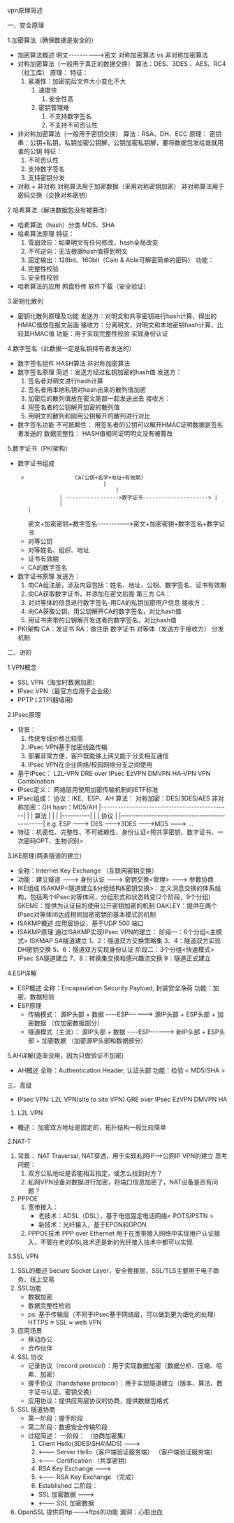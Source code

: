 vpn原理简述

一、安全原理

1.加密算法（确保数据是安全的）

- 加密算法概述
  明文---------->密文
  对称加密算法 vs 非对称加密算法
- 对称加密算法（一般用于真正的数据交换）
  算法：DES、3DES 、AES、RC4
  （社工库）
  原理：
  特征：
  1. 紧凑性：加密前后文件大小变化不大
     1. 速度快
        1. 安全性高
     2. 密钥管理难
        1. 不支持数字签名
        2. 不支持不可否认性
- 非对称加密算法（一般用于密钥交换）
  算法：RSA、DH、ECC
  原理：
  	密钥串：公钥+私钥，私钥加密公钥解，公钥加密私钥解，要将数据包发给谁就用谁的公钥
  特征：
  1. 不可否认性
  2. 支持数字签名
  3. 支持密钥分发
- 对称 + 非对称
  对称算法用于加密数据（采用对称密钥加密）
  非对称算法用于密码交换（交换对称密钥）
  

2.哈希算法（解决数据包没有被篡改）

- 哈希算法（hash）分类
  MD5、SHA
- 哈希算法原理
  特征：
  1. 雪崩效应：如果明文有任何修改，hash全局改变
  2. 不可逆向：无法根据hash值得到明文
  3. 固定输出：128bit、160bit（Cain & Able可解密简单的密码）
  功能：
  1. 完整性校验
  2. 安全性校验
- 哈希算法的应用
  网盘秒传
  软件下载（安全验证）
  

3.密钥化散列

- 密钥化散列原理及功能
  发送方：对明文和共享密钥进行hash计算，得出的HMAC值放在报文后面
  接收方：分离明文，对明文和本地密钥hash计算，比较其HMAC值
  功能：用于实现完整性校验
             实现身份认证
  

4.数字签名（此数据一定是私钥持有者发送的）

- 数字签名组件
  HASH算法
  非对称加密算法
- 数字签名原理
  简述：发送方经过私钥加密的hash值
  发送方：
  1. 签名者对明文进行hash计算
  2. 签名者用本地私钥对hash出来的散列值加密
  3. 加密后的散列值放在密文尾部一起发送出去
  接收方：
  1. 用签名者的公钥解开加密的散列值
  2. 用明文的散列和刚用公钥解开的散列进行对比
- 数字签名功能
  不可抵赖性：
  	用签名者的公钥可以解开HMAC证明数据是签名者发送的
  数据完整性：
  	HASH值相同证明明文没有被篡改
  

5.数字证书（PKI架构）

- 数字证书组成
  -                    CA(公钥+名字+地址+有效期)
    	                		|
                         			|
                  | ----------------->数字证书---------------------> |
                  |                                                                  |
    密文+加密密钥+数字签名---------->密文+加密密钥+数字签名+数字证书
  - 对等公钥
  - 对等姓名、组织、地址
  - 证书有效期
  - CA的数字签名
- 数字证书原理
  发送方：
  1. 向CA组注册，涉及内容包括：姓名、地址、公钥、数字签名、证书有效期
  2. 向CA获取数字证书，并添加在密文后面
  第三方 CA：
  1. 对对等体的信息进行数字签名-用CA的私钥加密用户信息
  接收方：
  1. 向CA获取公钥，用公钥解开CA的数字签名，对比hash值
  2. 用证书夹带的公钥解开发送者的数字签名，对比hash值
- PKI架构
  CA：发证书
  RA：做注册
  数字证书
  对等体（发送方于接收方）
  分发机制
  

二、进阶

1.VPN概念

- SSL VPN（淘宝时数据加密）
- IPsec VPN（最官方应用于企业级）
- PPTP L2TP(翻墙用)

2.IPsec原理

- 背景：
  1. 传统专线价格比较高
  2. IPsec VPN基于加密线路传输
  3. 部署非常方便，客户既能够上网又能于分支相互通信
  4. IPsec VPN在企业网络/校园网络分支之间使用
- 基于IPsec：
  L2L-VPN
  DRE over IPsec
  EzVPN
  DMVPN
  HA-VPN
  VPN Combination
- IPsec定义：
  网络层用使用加密传输机制的IETF标准
- IPsec组成：
  协议：IKE、ESP、AH
  算法：
  	对称加密：DES/3DES/AES
  	非对称加密：DH
  	hash：MD5/AH
  |----------------------------------------------|
  |                |  算法  |                          |
  |                |----------|                         |
  |                                     协议           |
  |----------------------------------------------|
  e.g. ESP   ---> DES
                   --->3DES
                   --->MD5
                   ---> ...
- 特征：机密性、完整性、不可抵赖性、身份认证<预共享密钥、数字证书、一次密码OPT、生物识别>
  

3.IKE原理(两条隧道的建立)

- 全称：Internet Key Exchange （互联网密钥交换）
- 功能：建立隧道 ---> 身份认证
                            ---> 密钥交换<管理>
                            ---> 参数协商
- IKE组成
  ISAKMP<隧道建立&分组结构&密钥交换>：定义消息交换的体系结构，包括两个IPsec对等体间，分组形式和状态转变(2个阶段，9个分组)
  SKEME：提供为认证目的使用公开密钥加密的机制
  OAKLEY：提供在两个IPsec对等体间达成相同加密密钥的基本模式的机制
- ISAKMP概述
  应用层协议，基于UDP 500 端口
- ISAKMP原理
  通过ISAKMP实现IPsec VPN的建立：
  	阶段一：6个分组<主模式>
  			ISKMAP SA隧道建立
  			1、2：隧道双方交换策略集
  			3、4：隧道双方实现DH密钥交换
  			5、6：隧道双方实现身份认证
  	阶段二：3个分组<快速模式>
  			IPsec SA隧道建立
  			7、8：转换集交换和感兴趣流交换
  			9：隧道正式建立

4.ESP详解

- ESP概述
  全称：Encapsulation Security Payload, 封装安全净荷
  功能：加密、数据检验
- ESP原理
  - 传输模式：
                          源IP头部 + 数据
    ----ESP------> 源IP头部 + ESP头部 + 加密数据
    （仅加密数据部分）
  - 隧道模式（主流）：
                          源IP头部 + 数据
    ----ESP------> 新IP头部 + ESP头部 + 加密数据
    （加密源IP头部和数据部分）

5.AH详解(逐渐没用，因为只做验证不加密)

- AH概述
  全称：Authentication Header, 认证头部
  功能：检验 < MD5/SHA >

三、高级

- IPsec VPN:
  L2L VPN(site to site VPN)
  GRE over IPsec
  EzVPN
  DMVPN
  HA

1. L2L VPN

- 概述：
  加密双方地址是固定的，拓扑结构一般比较简单

2.NAT-T

1. 背景：
   NAT Traversal, NAT穿透，用于实现私网IP——>公网IP VPN的建立
   思考问题：
   1. 双方公私地址是否能相互指定，或怎么找到对方？
   2. 私网VPN设备对数据进行加密，将端口信息加密了，NAT设备是否有问题？
2. PPPOE
   1. 宽带接入：
      - 老技术：ADSL（DSL），基于电信固定电话网络< POTS/PSTN >
      - 新技术：光纤接入，基于EPON和GPON
   2. PPPOE技术
      PPP over Ethernet
      用于在宽带接入网络中实现用户认证接入，不管在老的DSL技术还是新的光纤接入技术中都可以实现

3.SSL VPN

1. SSL的概述
   Secure Socket Layer，安全套接层，SSL/TLS主要用于电子商务、线上交易
2. SSL功能
   - 数据加密
   - 数据完整性检验
   - ps: 基于传输层（不同于IPsec基于网络层，可以做到更为细化的处理）
   HTTPS ≈ SSL ≈ web VPN
3. 应用场景
   - 移动办公
   - 合作伙伴
4. SSL 协议
   - 记录协议（record protocol）：用于实现数据加密（数据分析、压缩、哈希、加密）
   - 握手协议（handshake protocol）：用于实现隧道建立（版本、算法、数字证书认证、密钥交换）
   - 应用协议：提供应用层协议的协商，提供数据包格式
5. SSL 隧道协商
   - 第一阶段：握手阶段
   - 第二阶段：数据安全传输阶段
   - 过程简述：
     一阶段：
          （协商加密集）
     1. Client Hello(3DES\SHA\MD5) --->
     2. <--- Server Hello（客户端验证服务端）
        （客户端验证服务端）
     3. <--- Certification
        （共享密钥）
     4. RSA Key Exchange --->
     5. <--- RSA Key Exchange
        （完成）
     6. Established
     二阶段：
     - SSL 加密数据 --->
     - <--- SSL 加密数据
6. OpenSSL
   提供将ftp--->ftps的功能
   漏洞：心脏出血
